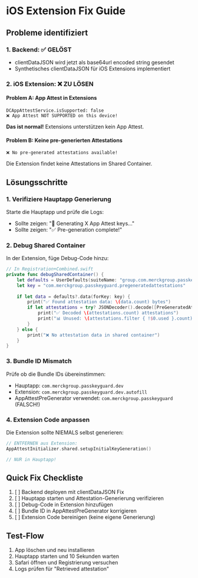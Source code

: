 # iOS Extension Fix Guide

## Probleme identifiziert

### 1. Backend: ✅ GELÖST
- clientDataJSON wird jetzt als base64url encoded string gesendet
- Synthetisches clientDataJSON für iOS Extensions implementiert

### 2. iOS Extension: ❌ ZU LÖSEN

#### Problem A: App Attest in Extensions
```
DCAppAttestService.isSupported: false
❌ App Attest NOT SUPPORTED on this device!
```
**Das ist normal!** Extensions unterstützen kein App Attest.

#### Problem B: Keine pre-generierten Attestations
```
❌ No pre-generated attestations available!
```
Die Extension findet keine Attestations im Shared Container.

## Lösungsschritte

### 1. Verifiziere Hauptapp Generierung
Starte die Hauptapp und prüfe die Logs:
- Sollte zeigen: "🔑 Generating X App Attest keys..."
- Sollte zeigen: "✅ Pre-generation complete!"

### 2. Debug Shared Container
In der Extension, füge Debug-Code hinzu:
```swift
// In Registration+Combined.swift
private func debugSharedContainer() {
    let defaults = UserDefaults(suiteName: "group.com.merckgroup.passkeyguard.dev")
    let key = "com.merckgroup.passkeyguard.pregeneratedattestations"
    
    if let data = defaults?.data(forKey: key) {
        print("✅ Found attestation data: \(data.count) bytes")
        if let attestations = try? JSONDecoder().decode([PreGeneratedAttestation].self, from: data) {
            print("✅ Decoded \(attestations.count) attestations")
            print("📊 Unused: \(attestations.filter { !$0.used }.count)")
        }
    } else {
        print("❌ No attestation data in shared container")
    }
}
```

### 3. Bundle ID Mismatch
Prüfe ob die Bundle IDs übereinstimmen:
- Hauptapp: `com.merckgroup.passkeyguard.dev`
- Extension: `com.merckgroup.passkeyguard.dev.autofill`
- AppAttestPreGenerator verwendet: `com.merckgroup.passkeyguard` (FALSCH!)

### 4. Extension Code anpassen
Die Extension sollte NIEMALS selbst generieren:
```swift
// ENTFERNEN aus Extension:
AppAttestInitializer.shared.setupInitialKeyGeneration()  

// NUR in Hauptapp!
```

## Quick Fix Checkliste

1. [ ] Backend deployen mit clientDataJSON Fix
2. [ ] Hauptapp starten und Attestation-Generierung verifizieren
3. [ ] Debug-Code in Extension hinzufügen
4. [ ] Bundle ID in AppAttestPreGenerator korrigieren
5. [ ] Extension Code bereinigen (keine eigene Generierung)

## Test-Flow

1. App löschen und neu installieren
2. Hauptapp starten und 10 Sekunden warten
3. Safari öffnen und Registrierung versuchen
4. Logs prüfen für "Retrieved attestation"